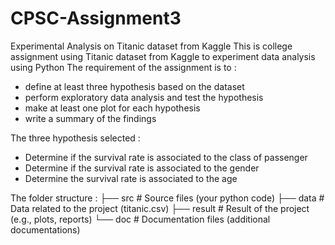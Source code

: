 # CPSC-Assignment3
Experimental Analysis on Titanic dataset from Kaggle
This is college assignment using Titanic dataset from Kaggle to experiment data analysis using Python
The requirement of the assignment is to :
- define at least three hypothesis based on the dataset
- perform exploratory data analysis and test the hypothesis
- make at least one plot for each hypothesis
- write a summary of the findings

The three hypothesis selected :
- Determine if the survival rate is associated to the class of passenger
- Determine if the survival rate is associated to the gender
- Determine the survival rate is associated to the age

The folder structure :
├── src                     # Source files (your python code)
├── data                    # Data related to the project (titanic.csv)
├── result                  # Result of the project (e.g., plots, reports)
└── doc                     # Documentation files (additional documentations)
